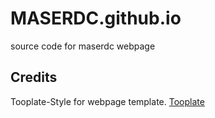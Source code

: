 # MASERDC.github.io
source code for maserdc webpage

## Credits
Tooplate-Style for webpage template. [Tooplate](https://www.tooplate.com/)
